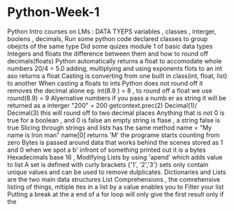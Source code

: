 # Python-Week-1
Python Intro courses on LMs : DATA TYEPS
variables , classes , interger, boolens , decimals, 
Run some python code 
declared classes to group obejcts of the same type
Did some quizes module 1 of basic data types
Integers and floats the difference between them and how to round off decimals(floats)
Python automatically returns a float to accomodate whole numbers
20/4 = 5.0
adding, multiplying and using exponents flots to an int aso returns a float
Casting is converting from one built in class(int, float, list) to another
When casting a floats to ints Python does not round off it removes the decimal alone
eg. int(8.9 ) = 8 , to round off a float we use round(8.9) = 9
Alyernative numbers 
if you pass a numb er as string it will be returned as a interger
"200" = 200
getcontext.prec(2)
Decimal(1)/ Decimal(3) 
this will round off to two decimal places
Anything that is not 0 is true for a boolean , and 0 is false
an empty string is flase , a string false is true 
Slicing through strings and lists has the same method
 name = "My name is Iron man"
 name[0] returns 'M' the programe starts counting from zero
 Bytes is passed around data that works behind the scenes stored as 1 and 0
when we spot a b' infront of something printed out it is a bytes
Hexadecimals base 16 , 
Modifying Lists by using 'apend' which adds value to list
A set is defined with curly brackets {'1', '2','3'} sets only contain unique values and can be used to remove dulplicates.
Dictionaries and Lists are the two main data structures
List Comprehensions , the comrehensive listing of things, mltiple ites in a list by a value enables you to Filter your list
Putting  a break at the a end of a for loop will only give the first result only if the 
